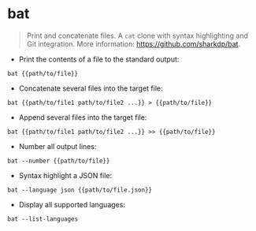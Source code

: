 # bat

> Print and concatenate files.
> A `cat` clone with syntax highlighting and Git integration.
> More information: <https://github.com/sharkdp/bat>.

- Print the contents of a file to the standard output:

`bat {{path/to/file}}`

- Concatenate several files into the target file:

`bat {{path/to/file1 path/to/file2 ...}} > {{path/to/file}}`

- Append several files into the target file:

`bat {{path/to/file1 path/to/file2 ...}} >> {{path/to/file}}`

- Number all output lines:

`bat --number {{path/to/file}}`

- Syntax highlight a JSON file:

`bat --language json {{path/to/file.json}}`

- Display all supported languages:

`bat --list-languages`
